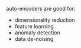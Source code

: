 auto-encoders are good for: 
- dimensionality reduction
- feature learning
- anomaly detection
- data de-noising 